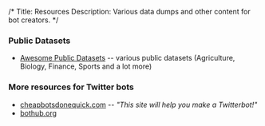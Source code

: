 /*
Title: Resources
Description: Various data dumps and other content for bot creators.
*/

### Public Datasets
- [Awesome Public Datasets](https://github.com/caesar0301/awesome-public-datasets) -- various public datasets (Agriculture, Biology, Finance, Sports and a lot more)


### More resources for Twitter bots
- [cheapbotsdonequick.com](http://cheapbotsdonequick.com/) -- *"This site will help you make a Twitterbot!"*
- [bothub.org](http://bothub.org/)
